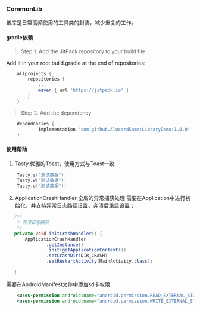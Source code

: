### CommonLib
该库是日常高频使用的工具类的封装，减少重复的工作。

#### gradle依赖
> Step 1. Add the JitPack repository to your build file

Add it in your root build.gradle at the end of repositories:
``` gradle
	allprojects {
		repositories {
			...
			maven { url 'https://jitpack.io' }
		}
	}
```

> Step 2. Add the dependency

``` gradle
	dependencies {
	        implementation 'com.github.AlucardSama:LibraryDemo:1.0.0'
	}
```

#### 使用帮助
1. Tasty 优雅的Toast，使用方式与Toast一致
``` java
	Tasty.s("测试数据");
	Tasty.w("测试数据");
	Tasty.e("测试数据");
``` 

2. ApplicationCrashHandler 全局的异常捕获处理
需要在Application中进行初始化，并支持异常日志路径设置、奔溃后重启设置；
 ``` java
    /**
     * 奔溃日志捕获
     */
    private void initCrashHandler() {
        ApplicationCrashHandler
                .getInstance()
                .init(getApplicationContext())
                .setCrashDir(DIR_CRASH)
                .setRestartActivity(MainActivity.class);

    }
```
需要在AndroidManifest文件中添加sd卡权限
``` xml
    <uses-permission android:name="android.permission.READ_EXTERNAL_STORAGE" />
    <uses-permission android:name="android.permission.WRITE_EXTERNAL_STORAGE" />
```
